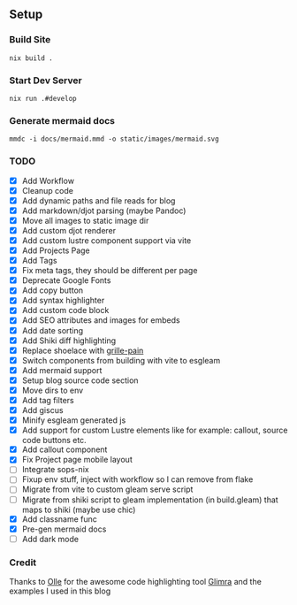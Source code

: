 ## Setup

### Build Site
`nix build .`

### Start Dev Server

`nix run .#develop`

### Generate mermaid docs

`mmdc -i docs/mermaid.mmd -o static/images/mermaid.svg`

### TODO

- [x] Add Workflow
- [x] Cleanup code
- [x] Add dynamic paths and file reads for blog
- [x] Add markdown/djot parsing (maybe Pandoc)
- [x] Move all images to static image dir
- [x] Add custom djot renderer
- [x] Add custom lustre component support via vite
- [x] Add Projects Page
- [x] Add Tags
- [x] Fix meta tags, they should be different per page
- [x] Deprecate Google Fonts
- [x] Add copy button
- [x] Add syntax highlighter
- [x] Add custom code block
- [x] Add SEO attributes and images for embeds
- [x] Add date sorting
- [x] Add Shiki diff highlighting
- [x] Replace shoelace with [grille-pain](https://github.com/ghivert/grille-pain)
- [x] Switch components from building with vite to esgleam
- [x] Add mermaid support
- [x] Setup blog source code section
- [x] Move dirs to env
- [x] Add tag filters
- [x] Add giscus
- [x] Minify esgleam generated js
- [x] Add support for custom Lustre elements like for example: callout, source code buttons etc.
- [x] Add callout component
- [x] Fix Project page mobile layout
- [ ] Integrate sops-nix
- [ ] Fixup env stuff, inject with workflow so I can remove from flake
- [ ] Migrate from vite to custom gleam serve script
- [ ] Migrate from shiki script to gleam implementation (in build.gleam) that maps to shiki (maybe use chic)
- [x] Add classname func
- [x] Pre-gen mermaid docs
- [ ] Add dark mode

### Credit

Thanks to [Olle](https://github.com/ollema) for the awesome code highlighting tool [Glimra](https://github.com/ollema/glimra) and the examples I used in this blog
